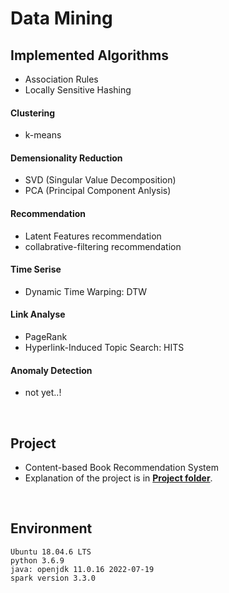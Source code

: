 # Data Mining
## Implemented Algorithms
*  Association Rules
* Locally Sensitive Hashing
#### Clustering
  * k-means
#### Demensionality Reduction
* SVD (Singular Value Decomposition)
* PCA (Principal Component Anlysis)
#### Recommendation
* Latent Features recommendation
* collabrative-filtering recommendation
#### Time Serise
* Dynamic Time Warping: DTW
#### Link Analyse
* PageRank
* Hyperlink-Induced Topic Search: HITS
#### Anomaly Detection
* not yet..!

<br>

## Project
- Content-based Book Recommendation System
- Explanation of the project is in **[Project folder](https://github.com/jaejungscene/Data-Mining/tree/main/Project)**.
  
<br>

## Environment
```
Ubuntu 18.04.6 LTS
python 3.6.9
java: openjdk 11.0.16 2022-07-19
spark version 3.3.0
```
